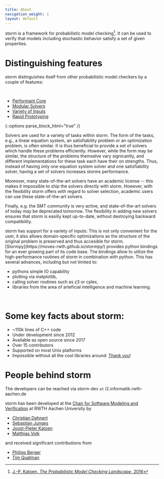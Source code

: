 ```yaml
---
title: About
navigation_weight: 1
layout: default
---
```


storm is a framework for probabilistic model checking[^1]. It can be used to verify that models including stochastic behavior satisfy a set of given properties.  

# Distinguishing features
storm distinguishes itself from other probabilistic model checkers by a couple of features:
<!-- Tabs & box are in html -->

<br/>
<ul class="nav nav-tabs" role="tablist">
<li class="nav-item">
<a class="nav-link active" data-toggle="tab" href="#perfcore" role="tab">
<i class="fa fa-cogs" aria-hidden="true"></i>
Performant Core 
</a>
</li>
<li class="nav-item">
<a class="nav-link" data-toggle="tab" href="#modsolvers" role="tab">
<i class="fa fa-wrench" aria-hidden="true"></i>
Modular Solvers
</a>
</li>
<li class="nav-item">
<a class="nav-link" data-toggle="tab" href="#inputs" role="tab">
<i class="fa fa-language" aria-hidden="true"></i>
Variety of Inputs
</a>
</li>
<li class="nav-item">
<a class="nav-link" data-toggle="tab" href="#python" role="tab">
<i class="fa fa-tachometer" aria-hidden="true"></i>
Rapid Prototyping
</a>
</li>
</ul>


{::options parse_block_html="true" /}
<!-- Tab panes -->
<div class="tab-content">
<div class="tab-pane active" id="perfcore" role="tabpanel">

</div>
<div class="tab-pane" id="modsolvers" role="tabpanel">
Solvers are used for a variety of tasks within storm. The form of the tasks, e.g., a linear equation system, an satisfiability problem or an optimization problem, is often similar. It is thus beneficial to provide a set of solvers which handle these problems efficiently. However, while the form may be similar, the structure of the problems themselve vary signicantly, and different implementations for these task each have their on strengths. Thus, instead of having only one equation system solver and one satisfiability solver, having a set of solvers increases storms performance.

Moreover, many state-of-the-art solvers have an academic license -- this makes it impossible to ship the solvers directly with storm. However, with the flexibility storm offers with regard to solver selection, academic users can use these state-of-the-art solvers. 

Finally, e.g. the SMT community is very active, and state-of-the-art solvers of today may be deprecated tomorrow. The flexibility in adding new solvers ensures that storm is easiliy kept up-to-date, without destroying backward compatibility.
</div>
<div class="tab-pane" id="inputs" role="tabpanel">
storm has support for a variety of inputs: This is not only convenient for the user, it also allows domain-specific optimizations as the structure of the original problem is preserved and thus accesible for storm.
</div>
<div class="tab-pane" id="python" role="tabpanel">
[Stormpy](https://moves-rwth.github.io/stormpy/) provides python bindings for an ever growing part of its code base. The bindings allow to utilize the high-performance routines of storm in combination with python. This has several advances, including but not limited to: 

- pythons simple IO capability
- plotting via matplotlib, 
- calling solver routines such as z3 or cplex,
- libraries from the area of arteficial intelligence and machine learning.
    
</div>
</div>

<script>
$('#myTab a').click(function (e) {
e.preventDefault()
$(this).tab('show')
})
</script>
<br/>

[^1]: [J.-P. Katoen, *The Probabilistic Model Checking Landscape*, 2016](http://www-i2.informatik.rwth-aachen.de/pub/index.php?type=download&pub_id=1296)

# Some key facts about storm:

- ~110k lines of C++ code
- Under development since 2012
- Available as open source since 2017
- Over 15 contributors
- Supported on most Unix platforms
- Impossible without all the cool libraries around: [Thank you](thanks.html)!

# People behind storm

The developers can be reached via storm-dev ```at``` i2.informatik.rwth-aachen.de

storm has been developed at the [Chair for Software Modeling and Verification](http://moves.rwth-aachen.de) at RWTH Aachen University by

- [Christian Dehnert](#)
- [Sebastian Junges](#)
- [Joost-Pieter Katoen](#)
- [Matthias Volk](#)

and received significant contributions from 

- [Philipp Berger](#)
- [Tim Quatman](#) 

